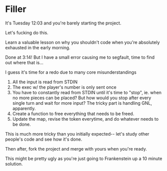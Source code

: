 # Filler

It's Tuesday 12:03 and you're barely starting the project.

Let's fucking do this. 

Learn a valuable lesson on why you shouldn't code when you're absolutely exhausted in the early morning. 

Done at 3:14! But I have a small error causing me to segfault, time to find out where that is... 

I guess it's time for a redo due to many core misunderstandings

1. All the input is read from STDIN
2. The exec w/ the player's number is only sent once
3. You have to constantly read from STDIN until it's time to "stop", ie. when no more pieces can be placed? But how
would you stop after every single turn and wait for more input? The tricky part is handling GNL, apparently. 
4. Create a function to free everything that needs to be freed. 
5. Update the map, revise the token everytime, and do whatever needs to be done.

This is much more tricky than you initially expected-- let's study other people's code and see how it's done. 

Then after, fork the project and merge with yours when you're ready. 

This might be pretty ugly as you're just going to Frankenstein up a 10 minute solution. 

